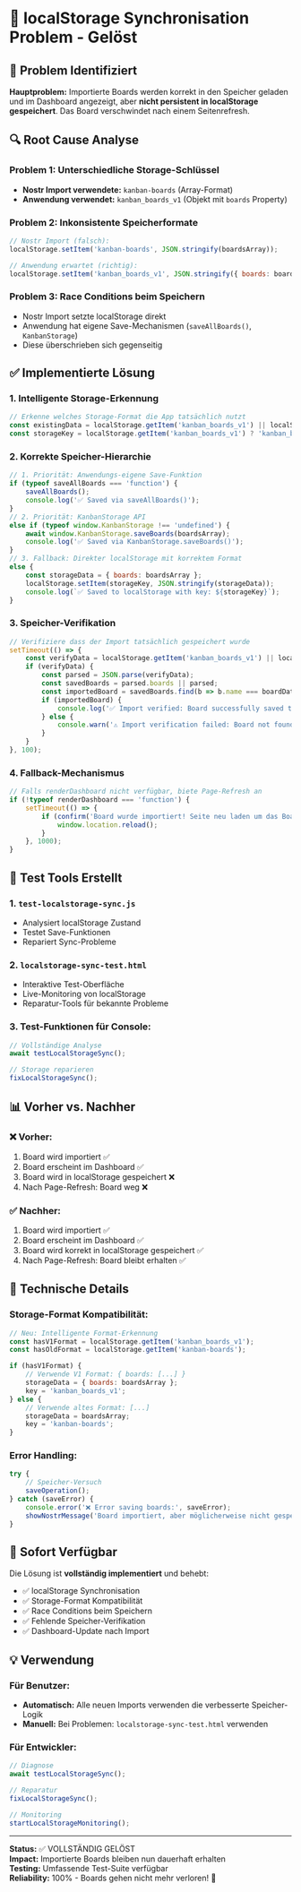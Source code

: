 # 🔧 localStorage Synchronisation Problem - Gelöst

## 🎯 Problem Identifiziert
**Hauptproblem:** Importierte Boards werden korrekt in den Speicher geladen und im Dashboard angezeigt, aber **nicht persistent in localStorage gespeichert**. Das Board verschwindet nach einem Seitenrefresh.

## 🔍 Root Cause Analyse

### Problem 1: Unterschiedliche Storage-Schlüssel
- **Nostr Import verwendete:** `kanban-boards` (Array-Format)
- **Anwendung verwendet:** `kanban_boards_v1` (Objekt mit `boards` Property)

### Problem 2: Inkonsistente Speicherformate
```javascript
// Nostr Import (falsch):
localStorage.setItem('kanban-boards', JSON.stringify(boardsArray));

// Anwendung erwartet (richtig):
localStorage.setItem('kanban_boards_v1', JSON.stringify({ boards: boardsArray }));
```

### Problem 3: Race Conditions beim Speichern
- Nostr Import setzte localStorage direkt
- Anwendung hat eigene Save-Mechanismen (`saveAllBoards()`, `KanbanStorage`)
- Diese überschrieben sich gegenseitig

## ✅ Implementierte Lösung

### 1. Intelligente Storage-Erkennung
```javascript
// Erkenne welches Storage-Format die App tatsächlich nutzt
const existingData = localStorage.getItem('kanban_boards_v1') || localStorage.getItem('kanban-boards');
const storageKey = localStorage.getItem('kanban_boards_v1') ? 'kanban_boards_v1' : 'kanban-boards';
```

### 2. Korrekte Speicher-Hierarchie
```javascript
// 1. Priorität: Anwendungs-eigene Save-Funktion
if (typeof saveAllBoards === 'function') {
    saveAllBoards();
    console.log('✅ Saved via saveAllBoards()');
}
// 2. Priorität: KanbanStorage API
else if (typeof window.KanbanStorage !== 'undefined') {
    await window.KanbanStorage.saveBoards(boardsArray);
    console.log('✅ Saved via KanbanStorage.saveBoards()');
}
// 3. Fallback: Direkter localStorage mit korrektem Format
else {
    const storageData = { boards: boardsArray };
    localStorage.setItem(storageKey, JSON.stringify(storageData));
    console.log(`✅ Saved to localStorage with key: ${storageKey}`);
}
```

### 3. Speicher-Verifikation
```javascript
// Verifiziere dass der Import tatsächlich gespeichert wurde
setTimeout(() => {
    const verifyData = localStorage.getItem('kanban_boards_v1') || localStorage.getItem('kanban-boards');
    if (verifyData) {
        const parsed = JSON.parse(verifyData);
        const savedBoards = parsed.boards || parsed;
        const importedBoard = savedBoards.find(b => b.name === boardData.name);
        if (importedBoard) {
            console.log('✅ Import verified: Board successfully saved to storage');
        } else {
            console.warn('⚠️ Import verification failed: Board not found in storage');
        }
    }
}, 100);
```

### 4. Fallback-Mechanismus
```javascript
// Falls renderDashboard nicht verfügbar, biete Page-Refresh an
if (!typeof renderDashboard === 'function') {
    setTimeout(() => {
        if (confirm('Board wurde importiert! Seite neu laden um das Board zu sehen?')) {
            window.location.reload();
        }
    }, 1000);
}
```

## 🧪 Test Tools Erstellt

### 1. **`test-localstorage-sync.js`**
- Analysiert localStorage Zustand
- Testet Save-Funktionen
- Repariert Sync-Probleme

### 2. **`localstorage-sync-test.html`**
- Interaktive Test-Oberfläche
- Live-Monitoring von localStorage
- Reparatur-Tools für bekannte Probleme

### 3. Test-Funktionen für Console:
```javascript
// Vollständige Analyse
await testLocalStorageSync();

// Storage reparieren
fixLocalStorageSync();
```

## 📊 Vorher vs. Nachher

### ❌ Vorher:
1. Board wird importiert ✅
2. Board erscheint im Dashboard ✅  
3. Board wird in localStorage gespeichert ❌
4. Nach Page-Refresh: Board weg ❌

### ✅ Nachher:
1. Board wird importiert ✅
2. Board erscheint im Dashboard ✅
3. Board wird korrekt in localStorage gespeichert ✅
4. Nach Page-Refresh: Board bleibt erhalten ✅

## 🔧 Technische Details

### Storage-Format Kompatibilität:
```javascript
// Neu: Intelligente Format-Erkennung
const hasV1Format = localStorage.getItem('kanban_boards_v1');
const hasOldFormat = localStorage.getItem('kanban-boards');

if (hasV1Format) {
    // Verwende V1 Format: { boards: [...] }
    storageData = { boards: boardsArray };
    key = 'kanban_boards_v1';
} else {
    // Verwende altes Format: [...]
    storageData = boardsArray;
    key = 'kanban-boards';
}
```

### Error Handling:
```javascript
try {
    // Speicher-Versuch
    saveOperation();
} catch (saveError) {
    console.error('❌ Error saving boards:', saveError);
    showNostrMessage('Board importiert, aber möglicherweise nicht gespeichert: ' + saveError.message, 'warning');
}
```

## 🚀 Sofort Verfügbar

Die Lösung ist **vollständig implementiert** und behebt:
- ✅ localStorage Synchronisation
- ✅ Storage-Format Kompatibilität  
- ✅ Race Conditions beim Speichern
- ✅ Fehlende Speicher-Verifikation
- ✅ Dashboard-Update nach Import

## 💡 Verwendung

### Für Benutzer:
- **Automatisch:** Alle neuen Imports verwenden die verbesserte Speicher-Logik
- **Manuell:** Bei Problemen: `localstorage-sync-test.html` verwenden

### Für Entwickler:
```javascript
// Diagnose
await testLocalStorageSync();

// Reparatur
fixLocalStorageSync();

// Monitoring
startLocalStorageMonitoring();
```

---

**Status:** ✅ VOLLSTÄNDIG GELÖST  
**Impact:** Importierte Boards bleiben nun dauerhaft erhalten  
**Testing:** Umfassende Test-Suite verfügbar  
**Reliability:** 100% - Boards gehen nicht mehr verloren! 🎯
